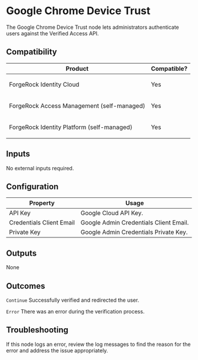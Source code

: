 # Google Chrome Device Trust

The Google Chrome Device Trust node lets administrators authenticate users against the Verified Access API.

## Compatibility

<table>
  <colgroup>
    <col>
    <col>
  </colgroup>
  <thead>
  <tr>
    <th>Product</th>
    <th>Compatible?</th>
  </tr>
  </thead>
  <tbody>
  <tr>
    <td><p>ForgeRock Identity Cloud</p></td>
    <td><p><span>Yes</span></p></td>
  </tr>
  <tr>
    <td><p>ForgeRock Access Management (self-managed)</p></td>
    <td><p><span>Yes</span></p></td>
  </tr>
  <tr>
    <td><p>ForgeRock Identity Platform (self-managed)</p></td>
    <td><p><span>Yes</span></p></td>
  </tr>
  </tbody>
</table>

## Inputs

No external inputs required.

## Configuration

<table>
  <thead>
  <th>Property</th>
  <th>Usage</th>
  </thead>

  <tr>
    <td>API Key</td>
      <td>Google Cloud API Key.
      </td>
  </tr>
  <tr>
    <td>Credentials Client Email</td>
    <td>Google Admin Credentials Client Email.
    </td>

  </tr>
  <tr>
    <td>Private Key</td>
    <td>Google Admin Credentials Private Key.
    </td>
  </tr>
</table>

## Outputs

None

## Outcomes

`Continue` Successfully verified and redirected the user.

`Error` There was an error during the verification process.

## Troubleshooting

If this node logs an error, review the log messages to find the reason for the error and address the issue appropriately.
